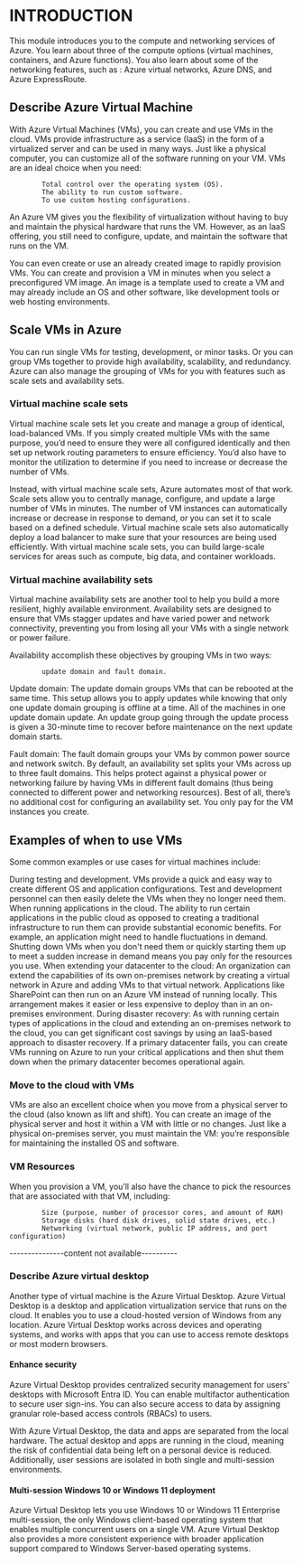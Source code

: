 # INTRODUCTION

This module introduces you to the compute and networking services of Azure. You learn about three of the compute options (virtual machines, containers, and Azure functions). You also learn about some of the networking features, such as :
                    Azure virtual networks, Azure DNS, and Azure ExpressRoute.


## Describe Azure Virtual Machine

With Azure Virtual Machines (VMs), you can create and use VMs in the cloud. VMs provide infrastructure as a service (IaaS) in the form of a virtualized server and can be used in many ways. Just like a physical computer, you can customize all of the software running on your VM. VMs are an ideal choice when you need:

            Total control over the operating system (OS).
            The ability to run custom software.
            To use custom hosting configurations.

An Azure VM gives you the flexibility of virtualization without having to buy and maintain the physical hardware that runs the VM. However, as an IaaS offering, you still need to configure, update, and maintain the software that runs on the VM.

You can even create or use an already created image to rapidly provision VMs. You can create and provision a VM in minutes when you select a preconfigured VM image. An image is a template used to create a VM and may already include an OS and other software, like development tools or web hosting environments.

## Scale VMs in Azure

You can run single VMs for testing, development, or minor tasks. Or you can group VMs together to provide high availability, scalability, and redundancy. Azure can also manage the grouping of VMs for you with features such as scale sets and availability sets.

### Virtual machine scale sets

Virtual machine scale sets let you create and manage a group of identical, load-balanced VMs. If you simply created multiple VMs with the same purpose, you’d need to ensure they were all configured identically and then set up network routing parameters to ensure efficiency. You’d also have to monitor the utilization to determine if you need to increase or decrease the number of VMs.

Instead, with virtual machine scale sets, Azure automates most of that work. Scale sets allow you to centrally manage, configure, and update a large number of VMs in minutes. The number of VM instances can automatically increase or decrease in response to demand, or you can set it to scale based on a defined schedule. Virtual machine scale sets also automatically deploy a load balancer to make sure that your resources are being used efficiently. With virtual machine scale sets, you can build large-scale services for areas such as compute, big data, and container workloads.


### Virtual machine availability sets

Virtual machine availability sets are another tool to help you build a more resilient, highly available environment. Availability sets are designed to ensure that VMs stagger updates and have varied power and network connectivity, preventing you from losing all your VMs with a single network or power failure.

Availability accomplish these objectives by grouping VMs in two ways: 

            update domain and fault domain.

Update domain: The update domain groups VMs that can be rebooted at the same time. This setup allows you to apply updates while knowing that only one update domain grouping is offline at a time. All of the machines in one update domain update. An update group going through the update process is given a 30-minute time to recover before maintenance on the next update domain starts.


Fault domain: The fault domain groups your VMs by common power source and network switch. By default, an availability set splits your VMs across up to three fault domains. This helps protect against a physical power or networking failure by having VMs in different fault domains (thus being connected to different power and networking resources).
Best of all, there’s no additional cost for configuring an availability set. You only pay for the VM instances you create.

## Examples of when to use VMs

Some common examples or use cases for virtual machines include:

During testing and development. VMs provide a quick and easy way to create different OS and application configurations. Test and development personnel can then easily delete the VMs when they no longer need them.
When running applications in the cloud. The ability to run certain applications in the public cloud as opposed to creating a traditional infrastructure to run them can provide substantial economic benefits. For example, an application might need to handle fluctuations in demand. Shutting down VMs when you don't need them or quickly starting them up to meet a sudden increase in demand means you pay only for the resources you use.
When extending your datacenter to the cloud: An organization can extend the capabilities of its own on-premises network by creating a virtual network in Azure and adding VMs to that virtual network. Applications like SharePoint can then run on an Azure VM instead of running locally. This arrangement makes it easier or less expensive to deploy than in an on-premises environment.
During disaster recovery: As with running certain types of applications in the cloud and extending an on-premises network to the cloud, you can get significant cost savings by using an IaaS-based approach to disaster recovery. If a primary datacenter fails, you can create VMs running on Azure to run your critical applications and then shut them down when the primary datacenter becomes operational again.


### Move to the cloud with VMs

VMs are also an excellent choice when you move from a physical server to the cloud (also known as lift and shift). You can create an image of the physical server and host it within a VM with little or no changes. Just like a physical on-premises server, you must maintain the VM: you’re responsible for maintaining the installed OS and software.

### VM Resources

When you provision a VM, you’ll also have the chance to pick the resources that are associated with that VM, including:

            Size (purpose, number of processor cores, and amount of RAM)
            Storage disks (hard disk drives, solid state drives, etc.)
            Networking (virtual network, public IP address, and port configuration)


---------------content not available----------


### Describe Azure virtual desktop

Another type of virtual machine is the Azure Virtual Desktop. Azure Virtual Desktop is a desktop and application virtualization service that runs on the cloud. It enables you to use a cloud-hosted version of Windows from any location. Azure Virtual Desktop works across devices and operating systems, and works with apps that you can use to access remote desktops or most modern browsers.

#### Enhance security

Azure Virtual Desktop provides centralized security management for users' desktops with Microsoft Entra ID. You can enable multifactor authentication to secure user sign-ins. You can also secure access to data by assigning granular role-based access controls (RBACs) to users.

With Azure Virtual Desktop, the data and apps are separated from the local hardware. The actual desktop and apps are running in the cloud, meaning the risk of confidential data being left on a personal device is reduced. Additionally, user sessions are isolated in both single and multi-session environments.

#### Multi-session Windows 10 or Windows 11 deployment

Azure Virtual Desktop lets you use Windows 10 or Windows 11 Enterprise multi-session, the only Windows client-based operating system that enables multiple concurrent users on a single VM. Azure Virtual Desktop also provides a more consistent experience with broader application support compared to Windows Server-based operating systems.